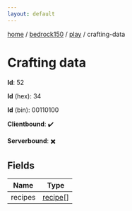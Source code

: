 ```yaml
---
layout: default
---
```


[home](/)  /  [bedrock150](/protocol/bedrock150)  /  [play](/protocol/bedrock150/play)  /  crafting-data

# Crafting data

**Id**: 52

**Id** (hex): 34

**Id** (bin): 00110100

**Clientbound**: ✔️

**Serverbound**: ✖️

## Fields

Name | Type
---|---
recipes | [recipe](/protocol/bedrock150/types/recipe)[]

